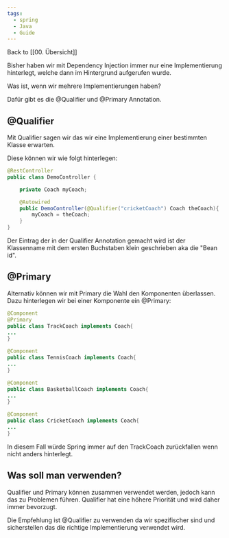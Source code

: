 ```yaml
---
tags:
  - spring
  - Java
  - Guide
---
```

Back to [[00. Übersicht]]

Bisher haben wir mit Dependency Injection immer nur eine Implementierung hinterlegt, welche dann im Hintergrund aufgerufen wurde.

Was ist, wenn wir mehrere Implementierungen haben?

Dafür gibt es die @Qualifier und @Primary Annotation.

## @Qualifier

Mit Qualifier sagen wir das wir eine Implementierung einer bestimmten Klasse erwarten.

Diese können wir wie folgt hinterlegen:

```java
@RestController
public class DemoController {

	private Coach myCoach;

	@Autowired
	public DemoController(@Qualifier("cricketCoach") Coach theCoach){
		myCoach = theCoach;
	}
}
```

Der Eintrag der in der Qualifier Annotation gemacht wird ist der Klassenname mit dem ersten Buchstaben klein geschrieben aka die "Bean id".

## @Primary

Alternativ können wir mit Primary die Wahl den Komponenten überlassen. Dazu hinterlegen wir bei einer Komponente ein @Primary:

```java
@Component
@Primary
public class TrackCoach implements Coach{
...
}

@Component
public class TennisCoach implements Coach{
...
}

@Component
public class BasketballCoach implements Coach{
...
}

@Component
public class CricketCoach implements Coach{
...
}
```

In diesem Fall würde Spring immer auf den TrackCoach zurückfallen wenn nicht anders hinterlegt.

## Was soll man verwenden?

Qualifier und Primary können zusammen verwendet werden, jedoch kann das zu Problemen führen. 
Qualifier hat eine höhere Priorität und wird daher immer bevorzugt.

Die Empfehlung ist @Qualifier zu verwenden da wir spezifischer sind und sicherstellen das die richtige Implementierung verwendet wird.